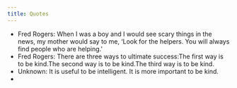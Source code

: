```yaml
---
title: Quotes
---
```


* Fred Rogers: When I was a boy and I would see scary things in the news, my mother would say to me, ‘Look for the helpers. You will always find people who are helping.'
* Fred Rogers: There are three ways to ultimate success:The first way is to be kind.The second way is to be kind.The third way is to be kind.
* Unknown: It is useful to be intelligent. It is more important to be kind.
*